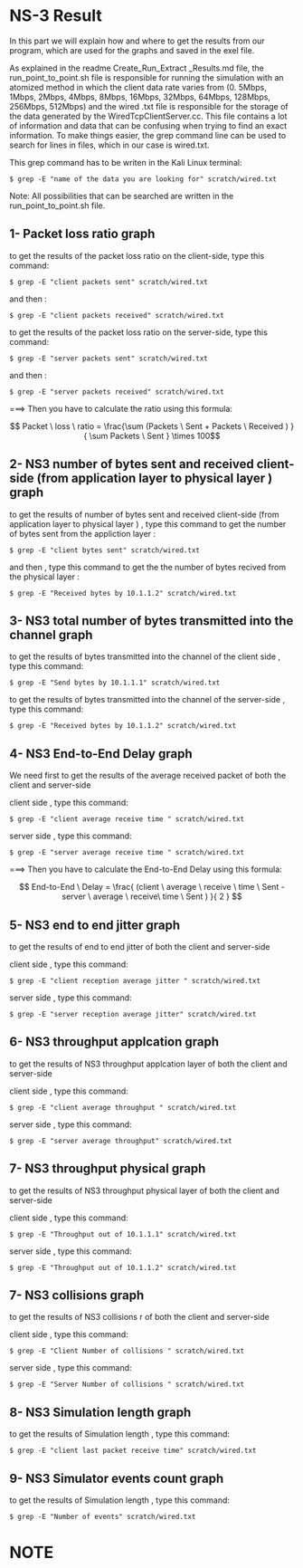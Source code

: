 
NS-3 Result
======================
In this part we will explain how and where to get the results from our program, which are used for the graphs and saved in the exel file.

As explained in the readme Create_Run_Extract _Results.md file, the run_point_to_point.sh file is responsible for running the simulation with an atomized method in which the client data rate varies from (0. 5Mbps, 1Mbps, 2Mbps, 4Mbps, 8Mbps, 16Mbps, 32Mbps, 64Mbps, 128Mbps, 256Mbps, 512Mbps)  and the wired .txt file is responsible for the storage of the data generated by the WiredTcpClientServer.cc. 
This file contains a lot of information and data that can be confusing when trying to find an exact information. To make things easier, the grep command line can be used to search for lines in files, which in our case is wired.txt.

This grep command has to be writen in  the Kali Linux terminal: 
```
$ grep -E "name of the data you are looking for" scratch/wired.txt 
```
Note: All possibilities that can be searched are written in the run_point_to_point.sh file.


1- Packet loss ratio graph 
---------------------
to get the results of the packet loss ratio on the client-side, type this command:
```
$ grep -E "client packets sent" scratch/wired.txt
```
and then : 
```
$ grep -E "client packets received" scratch/wired.txt

```
to get the results of the packet loss ratio on the server-side, type this command:
```
$ grep -E "server packets sent" scratch/wired.txt
```
and then :
```
$ grep -E "server packets received" scratch/wired.txt 
```
===> Then you have to calculate  the ratio using this formula: 

 $$ Packet \  loss  \ ratio =  \frac{\sum (Packets  \ Sent + Packets  \ Received ) }{ \sum Packets  \ Sent } \times 100$$

2- NS3 number of bytes sent and received client-side (from application layer to physical layer )  graph 
---------------------
 
to get the results of  number of bytes sent and received client-side (from application layer to physical layer ) , type this command to get the number of bytes sent from the appliction layer :
```
$ grep -E "client bytes sent" scratch/wired.txt

```
and then , type this command to get the the number of bytes recived from the physical layer :
```
$ grep -E "Received bytes by 10.1.1.2" scratch/wired.txt

```
3- NS3 total number of bytes transmitted into the channel graph 
---------------------
to get the results of bytes transmitted into the channel  of the client side   , type this command:
```
$ grep -E "Send bytes by 10.1.1.1" scratch/wired.txt

```
to get the results of bytes transmitted into the channel  of the server-side , type this command:
```
$ grep -E "Received bytes by 10.1.1.2" scratch/wired.txt

```
4- NS3 End-to-End Delay graph 
---------------------
We need first to get the results of the  average received packet of both the client and server-side 

client side , type this command:
```
$ grep -E "client average receive time " scratch/wired.txt
```
server side , type this command:
```
$ grep -E "server average receive time " scratch/wired.txt
```
===> Then you have to calculate  the  End-to-End Delay using this formula: 

 $$  End-to-End \   Delay =  \frac{ (client \ average \ receive \ time  \ Sent - server \ average \ receive\ time  \ Sent  ) }{ 2 } $$
 
 5-  NS3 end to end jitter  graph 
--------------------- 
to get the results of   end to end jitter of both the client and server-side 
 
client side , type this command:
```
$ grep -E "client reception average jitter " scratch/wired.txt
```
server side , type this command:
```
$ grep -E "server reception average jitter" scratch/wired.txt 
```
 
 
 6-  NS3 throughput applcation graph 
--------------------- 
 
 to get the results of  NS3 throughput applcation layer of both the client and server-side 
 
client side , type this command:
```
$ grep -E "client average throughput " scratch/wired.txt
```
server side , type this command:
```
$ grep -E "server average throughput" scratch/wired.txt 
```
 7-  NS3 throughput physical  graph 
--------------------- 
 
 to get the results of  NS3 throughput physical  layer of both the client and server-side 
 
client side , type this command:
```
$ grep -E "Throughput out of 10.1.1.1" scratch/wired.txt
```
server side , type this command:
```
$ grep -E "Throughput out of 10.1.1.2" scratch/wired.txt
```

 7-  NS3 collisions  graph 
--------------------- 
 
 to get the results of  NS3 collisions r of both the client and server-side 
 
client side , type this command:
```
$ grep -E "Client Number of collisions " scratch/wired.txt
```
server side , type this command:
```
$ grep -E "Server Number of collisions " scratch/wired.txt
```
 

  8-  NS3  Simulation length  graph 
--------------------- 
 to get the results of Simulation length  , type this command: 
```
$ grep -E "client last packet receive time" scratch/wired.txt
``` 
 9-  NS3  Simulator events count  graph 
--------------------- 
 to get the results of Simulation length  , type this command: 
```
$ grep -E "Number of events" scratch/wired.txt
``` 
 NOTE
======================
 
